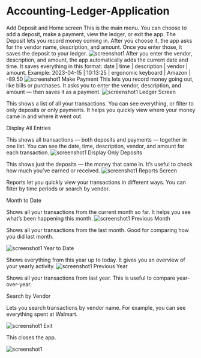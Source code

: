 # Accounting-Ledger-Application
Add Deposit and Home screen
This is the main menu. You can choose to add a deposit, make a payment, view the ledger, or exit the app.
The Deposit lets you record money coming in. After you choose it, the app asks for the vendor name, description, and amount.
Once you enter those, it saves the deposit to your ledger.
![screenshot1](screenShots/screenshot1.png)
After you enter the vendor, description, and amount, the app automatically adds the current date and time.
It saves everything in this format: date | time | description | vendor | amount.
Example: 2023-04-15 | 10:13:25 | ergonomic keyboard | Amazon | -89.50
![screenshot1](screenShots/Screenshot2PM.png)
Make Payment
This lets you record money going out, like bills or purchases.
It asks you to enter the vendor, description, and amount — then saves it as a payment.
![screenshot1](screenShots/Screenshot3.png)
Ledger Screen

This shows a list of all your transactions. You can see everything, or filter to only deposits or only payments.
It helps you quickly view where your money came in and where it went out.

Display All Entries

This shows all transactions — both deposits and payments — together in one list.
You can see the date, time, description, vendor, and amount for each transaction.
![screenshot1](screenShots/Screenshot4PM.png)
Display Only Deposits

This shows just the deposits — the money that came in.
It’s useful to check how much you’ve earned or received.
![screenshot1](screenShots/Screenshot5PM.png)
Reports Screen

Reports let you quickly view your transactions in different ways.
You can filter by time periods or search by vendor.

Month to Date

Shows all your transactions from the current month so far.
It helps you see what’s been happening this month.
![screenshot1](screenShots/Screenshot6PM.png)
Previous Month

Shows all your transactions from the last month.
Good for comparing how you did last month.


![screenshot1](screenShots/Screenshot7PM.png)
Year to Date

Shows everything from this year up to today.
It gives you an overview of your yearly activity.
![screenshot1](screenShots/Screenshot8PM.png)
Previous Year

Shows all your transactions from last year.
This is useful to compare year-over-year.

Search by Vendor

Lets you search transactions by vendor name.
For example, you can see everything spent at Walmart.

![screenshot1](screenShots/Screenshot9PM.png)
Exit

This closes the app.


![screenshot1](screenShots/Screenshot10PM.png)


